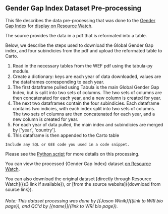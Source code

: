 ## Gender Gap Index Dataset Pre-processing
This file describes the data pre-processing that was done to the [Gender Gap Index]({http://www3.weforum.org/docs/WEF_GGGR_2021.pdf}) for [display on Resource Watch]({https://resourcewatch.org/data/explore/}).

The source provides the data in a pdf that is reformated into a table.

Below, we describe the steps used to download the Global Gender Gap index, and four subindicies from the pdf and upload the reformated table to Carto.

1. Read in the necessary tables from the WEF pdf using the tabula-py module.
2. Create a dictionary: keys are each year of data downloaded, values are the dataframes corresponding to each year.
3. The first dataframe pulled using Tabula is the main Global Gender Gap Index, but is split into two sets of columns. The two sets of columns are then concatenated for each year, and a new column is created for year.
4. The next two dataframes contain the four subindicies. Each dataframe contains two indicies, with each index split into two sets of columns. The two sets of columns are then concatenated for each year, and a new column is created for year.
5. For each year of data pulled, the main index and subindicies are merged by ['year', 'country'].
6. This dataframe is then appended to the Carto table 
```
Include any SQL or GEE code you used in a code snippet.
```

Please see the [Python script]({https://github.com/resource-watch/data-pre-processing/tree/soc_026_rw0_global_gender_gap/soc_026_rw0_global_gender_gap}) for more details on this processing.

You can view the processed {Gender Gap Index} dataset [on Resource Watch]({https://resourcewatch.org/data/explore/Gender-Gap-Index-2?section=All+data&selectedCollection=&zoom=4.644176750750855&lat=6.019854545136706&lng=-21.499869732141935&pitch=0&bearing=0&basemap=dark&labels=light&layers=%255B%257B%2522dataset%2522%253A%25220be2ce12-79b3-434b-b557-d6ea92d787fe%2522%252C%2522opacity%2522%253A1%252C%2522layer%2522%253A%2522c50a39b7-c72e-4e41-a92d-e49ec28e441c%2522%257D%255D&aoi=&page=1&sort=relevance&sortDirection=-1&search=wef}).

You can also download the original dataset [directly through Resource Watch]({s3 link if available}), or [from the source website]({download from source link}).

###### Note: This dataset processing was done by [{Jason Winik}]({link to WRI bio page}), and QC'd by [{name}]({link to WRI bio page}).
